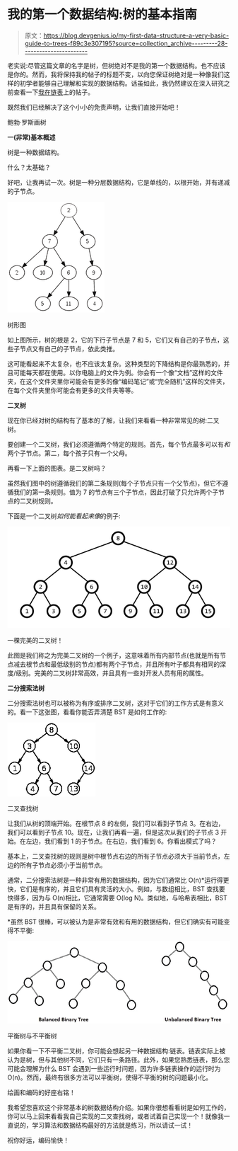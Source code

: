 # 我的第一个数据结构:树的基本指南

> 原文：<https://blog.devgenius.io/my-first-data-structure-a-very-basic-guide-to-trees-f89c3e307195?source=collection_archive---------28----------------------->

老实说:尽管这篇文章的名字是树，但树绝对不是我的第一个数据结构。也不应该是你的。然而，我将保持我的帖子的标题不变，以向您保证树绝对是一种像我们这样的初学者能够自己理解和实现的数据结构。话虽如此，我仍然建议在深入研究之前查看一下[我在链表](https://medium.com/@hopegiometti/my-first-data-structure-linked-lists-b2151538d0ce)上的帖子。

既然我们已经解决了这个小小的免责声明，让我们直接开始吧！

鲍勃·罗斯画树

**一(非常)基本概述**

树是一种数据结构。

什么？太基础？

好吧，让我再试一次。树是一种分层数据结构，它是单线的，以根开始，并有递减的子节点。

![](img/0564e9b2722914e3d964f9c41c8deff7.png)

树形图

如上图所示，树的根是 2，它的下行子节点是 7 和 5，它们又有自己的子节点，这些子节点又有自己的子节点，依此类推。

这可能看起来不太复杂，也不应该太复杂。这种类型的下降结构是你最熟悉的，并且可能每天都在使用。以你电脑上的文件为例。你会有一个像“文档”这样的文件夹，在这个文件夹里你可能会有更多的像“编码笔记”或“完全随机”这样的文件夹，在每个文件夹里你可能会有更多的文件夹等等。

**二叉树**

现在你已经对树的结构有了基本的了解，让我们来看看一种非常常见的树:二叉树。

要创建一个二叉树，我们必须遵循两个特定的规则。首先，每个节点最多可以有*和*两个子节点。第二，每个孩子只有一个父母。

再看一下上面的图表。是二叉树吗？

虽然我们图中的树遵循我们的第二条规则(每个子节点只有一个父节点)，但它不遵循我们的第一条规则。值为 7 的节点有三个子节点，因此打破了只允许两个子节点的二叉树规则。

下面是一个二叉树*如何能看起来像*的例子:

![](img/eebdf4063be9786ba9046f9c11a3581a.png)

一棵完美的二叉树！

此图是我们称之为完美二叉树的一个例子，这意味着所有内部节点(也就是所有节点减去根节点和最低级别的节点)都有两个子节点，并且所有叶子都具有相同的深度/级别。完美的二叉树非常高效，并且具有一些对开发人员有用的属性。

**二分搜索法树**

二分搜索法树也可以被称为有序或排序二叉树，这对于它们的工作方式是有意义的。看一下这张图，看看你能否弄清楚 BST 是如何工作的:

![](img/25c714d3dbe90f8e4d806290deb86482.png)

二叉查找树

让我们从树的顶端开始。在根节点 8 的左侧，我们可以看到子节点 3。在右边，我们可以看到子节点 10。现在，让我们再看一遍，但是这次从我们的子节点 3 开始。在左边，我们看到 1 的子节点。在右边，我们看到 6。你看出模式了吗？

基本上，二叉查找树的规则是树中根节点右边的所有子节点必须大于当前节点，左边的所有子节点必须小于当前节点。

通常，二分搜索法树是一种非常有用的数据结构，因为它们通常比 O(n)*运行得更快，它们是有序的，并且它们具有灵活的大小。例如，与数组相比，BST 查找要快得多，因为与 O(n)相比，它通常需要 O(log N)。类似地，与哈希表相比，BST 是有序的，并且具有保留的关系。

*虽然 BST 很棒，可以被认为是非常有效和有用的数据结构，但它们确实有可能变得不平衡:

![](img/f46b02b6c42c4742b2b3fd8e894c0b7b.png)

平衡树与不平衡树

如果你看一下不平衡二叉树，你可能会想起另一种数据结构:链表。链表实际上被认为是树，但与其他树不同，它们只有一条路径。此外，如果您熟悉链表，那么您可能会理解为什么 BST 会遇到一些运行时问题，因为许多链表操作的运行时为 O(n)。然而，最终有很多方法可以平衡树，使得不平衡的树的问题最小化。

绘画和编码的好座右铭！

我希望您喜欢这个非常基本的树数据结构介绍。如果你很想看看树是如何工作的，你可以马上回来看看我自己实现的二叉查找树，或者试着自己实现一个！就像我一直说的，学习算法和数据结构最好的方法就是练习，所以请试一试！

祝你好运，编码愉快！